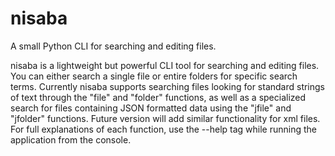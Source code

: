 # nisaba
A small Python CLI for searching and editing files.

nisaba is a lightweight but powerful CLI tool for searching and editing files. You can either search a single file or entire folders for specific search terms. 
Currently nisaba supports searching files looking for standard strings of text through the "file" and "folder" functions, as well as a specialized search for files
containing JSON formatted data using the "jfile" and "jfolder" functions. Future version will add similar functionality for xml files. For full explanations of each
function, use the --help tag while running the application from the console.
